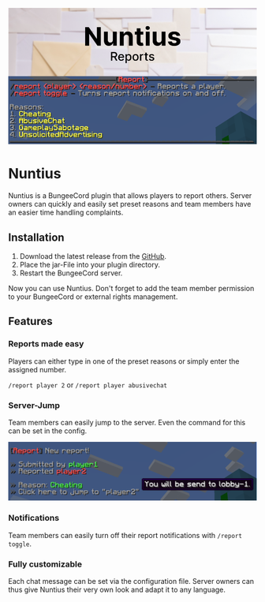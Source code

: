 ![Banner](assets/banner.png)

# Nuntius

Nuntius is a BungeeCord plugin that allows players to report others. Server owners can quickly and easily set preset reasons and team members have an easier time handling complaints.

## Installation

1. Download the latest release from the [GitHub](https://github.com/xp4u1/nuntius/releases).
2. Place the jar-File into your plugin directory.
3. Restart the BungeeCord server.

Now you can use Nuntius. Don't forget to add the team member permission to your BungeeCord or external rights management. 

## Features

### Reports made easy

Players can either type in one of the preset reasons or simply enter the assigned number.

`/report player 2` or `/report player abusivechat`

### Server-Jump

Team members can easily jump to the server. Even the command for this can be set in the config.

![Report](assets/report.png)

### Notifications

Team members can easily turn off their report notifications with `/report toggle`.

### Fully customizable

Each chat message can be set via the configuration file. Server owners can thus give Nuntius their very own look and adapt it to any language.
